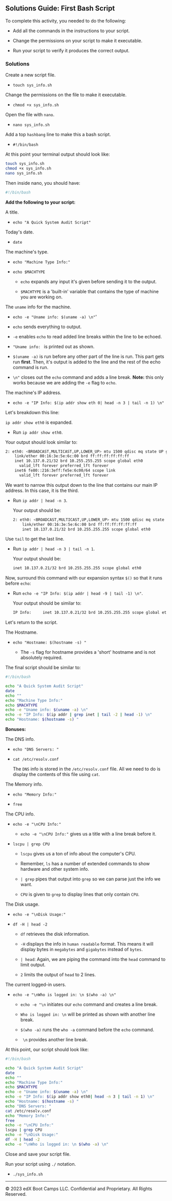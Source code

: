 ## Solutions Guide: First Bash Script

To complete this activity, you needed to do the following:

- Add all the commands in the instructions to your script. 

- Change the permissions on your script to make it executable.

- Run your script to verify it produces the correct output.

### Solutions

Create a new script file.

- `touch sys_info.sh`

Change the permissions on the file to make it executable.

- `chmod +x sys_info.sh`

Open the file with `nano`.

- `nano sys_info.sh`

Add a top `hashbang` line to make this a bash script.

- `#!/bin/bash`

At this point your terminal output should look like:

```bash
touch sys_info.sh
chmod +x sys_info.sh
nano sys_info.sh  
```

Then inside nano, you should have:

```bash
#!/bin/bash
```

**Add the following to your script:**

A title.

- `echo "A Quick System Audit Script"`

Today's date.

-  `date`

The machine's type.

- `echo "Machine Type Info:"`

- `echo $MACHTYPE`

  - `echo` expands any input it's given before sending it to the output.

  - `$MACHTYPE` is a 'built-in' variable that contains the type of machine you are working on.

The `uname` info for the machine.

-  `echo -e "Uname info: $(uname -a) \n"`'

  - `echo` sends everything to output.

  - `-e` enables `echo` to read added line breaks within the line to be echoed.

  - `"Uname info: ` is printed out as shown.

  - `$(uname -a)` is run before any other part of the line is run. This part gets run **first**. Then, it's output is added to the line and the rest of the echo command is run.

  - `\n"` closes out the `echo` command and adds a line break. **Note:** this only works because we are adding the `-e` flag to `echo`.

The machine's IP address.

-  `echo -e "IP Info: $(ip addr show eth 0| head -n 3 | tail -n 1) \n"`


Let's breakdown this line:

`ip addr show eth0` is expanded. 

- Run `ip addr show eth0`.

Your output should look similar to:

  ```bash
  2: eth0: <BROADCAST,MULTICAST,UP,LOWER_UP> mtu 1500 qdisc mq state UP group default qlen 1000
      link/ether 00:16:3e:5e:6c:00 brd ff:ff:ff:ff:ff:ff
      inet 10.137.0.21/32 brd 10.255.255.255 scope global eth0
        valid_lft forever preferred_lft forever
      inet6 fe80::216:3eff:fe5e:6c00/64 scope link
        valid_lft forever preferred_lft forever
  ```

We want to narrow this output down to the line that contains our main IP address. In this case, it is the third. 

- Run `ip addr | head -n 3`.

  Your output should be:

    ```bash
    2: eth0: <BROADCAST,MULTICAST,UP,LOWER_UP> mtu 1500 qdisc mq state UP group default qlen 1000
        link/ether 00:16:3e:5e:6c:00 brd ff:ff:ff:ff:ff:ff
        inet 10.137.0.21/32 brd 10.255.255.255 scope global eth0
    ```

Use `tail` to get the last line.

- Run `ip addr | head -n 3 | tail -n 1`.

  Your output should be:

    ```bash
    inet 10.137.0.21/32 brd 10.255.255.255 scope global eth0
    ```

Now, surround this command with our expansion syntax `$()` so that it runs before `echo`:

- Run `echo -e "IP Info: $(ip addr | head -9 | tail -1) \n"`.

  Your output should be similar to:

  ```bash
  IP Info:     inet 10.137.0.21/32 brd 10.255.255.255 scope global eth0

  ```

Let's return to the script.

The Hostname.

- `echo "Hostname: $(hostname -s) "`

  - The `-s` flag for hostname provides a 'short' hostname and is not absolutely required.

The final script should be similar to:

```bash
#!/bin/bash

echo "A Quick System Audit Script"
date
echo ""
echo "Machine Type Info:"
echo $MACHTYPE
echo -e "Uname info: $(uname -a) \n"
echo -e "IP Info: $(ip addr | grep inet | tail -2 | head -1) \n"
echo "Hostname: $(hostname -s) "
```

**Bonuses:**

The DNS info.

  - `echo "DNS Servers: "`

  - `cat /etc/resolv.conf`

    The `DNS` info is stored in the `/etc/resolv.conf` file. All we need to do is display the contents of this file using `cat`.

The Memory info.

  - `echo "Memory Info:"`

  - `free`

The CPU info.

  - `echo -e "\nCPU Info:"`

    -  `echo -e "\nCPU Info:"` gives us a title with a line break before it.


  - `lscpu | grep CPU`

    - `lscpu` gives us a ton of info about the computer's CPU.

    - Remember, `ls` has a number of extended commands to show hardware and other system info. 

    - `| grep` pipes that output into `grep` so we can parse just the info we want.

    - `CPU` is given to `grep` to display lines that only contain `CPU`.

The Disk usage.

- `echo -e "\nDisk Usage:"`

- `df -H | head -2`

    - `df` retrieves the disk information.

    - `-H` displays the info in `human readable` format. This means it will display bytes in `megabytes` and `gigabytes` instead of `bytes`.

    - `| head`: Again, we are piping the command into the `head` command to limit output.

    - `2` limits the output of `head` to 2 lines.

The current logged-in users.

- `echo -e "\nWho is logged in: \n $(who -a) \n"`

  - `echo -e "\n` initiates our `echo` command and creates a line break.

  - `Who is logged in: \n` will be printed as shown with another line break.

  - `$(who -a)` runs the `who -a` command before the `echo` command.

  - ` \n` provides another line break.

At this point, our script should look like:

```bash
#!/bin/bash

echo "A Quick System Audit Script"
date
echo ""
echo "Machine Type Info:"
echo $MACHTYPE
echo -e "Uname info: $(uname -a) \n"
echo -e "IP Info: $(ip addr show eth0| head -n 3 | tail -n 1) \n"
echo "Hostname: $(hostname -s) "
echo "DNS Servers: "
cat /etc/resolv.conf
echo "Memory Info:"
free
echo -e "\nCPU Info:"
lscpu | grep CPU
echo -e "\nDisk Usage:"
df -H | head -2
echo -e "\nWho is logged in: \n $(who -a) \n"
```

Close and save your script file.

Run your script using `./` notation.

- `./sys_info.sh`

---

© 2023 edX Boot Camps LLC. Confidential and Proprietary. All Rights Reserved.    